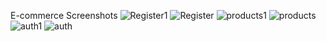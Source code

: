 E-commerce 
Screenshots
![Register1](https://github.com/21ita28/721221205028/assets/139788764/16f40dd5-5ca9-47a0-89de-8f1d94535370)
![Register](https://github.com/21ita28/721221205028/assets/139788764/6af200b8-b234-42a3-8941-566c1c80eb47)
![products1](https://github.com/21ita28/721221205028/assets/139788764/bbae8959-e5f7-4229-959d-29e9845f823e)
![products](https://github.com/21ita28/721221205028/assets/139788764/20a050eb-609f-4cce-8a1a-a6c982ee99bc)
![auth1](https://github.com/21ita28/721221205028/assets/139788764/0a7036ad-6e37-4449-abed-40fe717ebc55)
![auth](https://github.com/21ita28/721221205028/assets/139788764/e37b71ef-c582-4185-8286-d7070d242de0)
